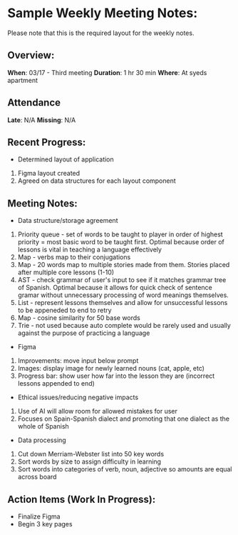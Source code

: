 # Sample Weekly Meeting Notes:
Please note that this is the required layout for the weekly notes.

## Overview:
**When**: 03/17 - Third meeting
**Duration**: 1 hr 30 min
**Where**: At syeds apartment

## Attendance
**Late**: N/A
**Missing**: N/A

## Recent Progress:
- Determined layout of application
1. Figma layout created
2. Agreed on data structures for each layout component

## Meeting Notes: 
- Data structure/storage agreement
1. Priority queue - set of words to be taught to player in order of highest priority = most basic word to be taught first. Optimal
because order of lessons is vital in teaching a language effectively
2. Map - verbs map to their conjugations
3. Map - 20 words map to multiple stories made from them. Stories placed after multiple core lessons (1-10)
4. AST - check grammar of user's input to see if it matches grammar tree of Spanish. Optimal because it allows for quick check of sentence gramar without unnecessary processing of word meanings themselves.
5. List - represent lessons themselves and allow for unsuccessful lessons to be appeneded to end to retry
6. Map - cosine similarity for 50 base words
7. Trie - not used because auto complete would be rarely used and usually against the purpose of practicing a language

- Figma
1. Improvements: move input below prompt
2. Images: display image for newly learned nouns (cat, apple, etc)
3. Progress bar: show user how far into the lesson they are (incorrect lessons appended to end)

- Ethical issues/reducing negative impacts
1. Use of AI will allow room for allowed mistakes for user
2. Focuses on Spain-Spanish dialect and promoting that one dialect as the whole of Spanish

- Data processing
1. Cut down Merriam-Webster list into 50 key words
2. Sort words by size to assign difficulty in learning
3. Sort words into categories of verb, noun, adjective so amounts are equal across board

 
## Action Items (Work In Progress):
- Finalize Figma
- Begin 3 key pages